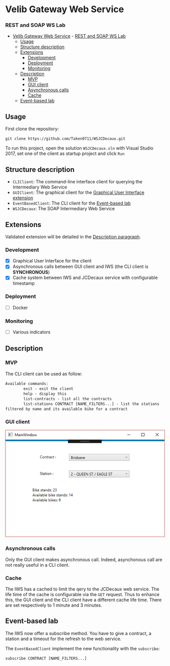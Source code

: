 # Velib Gateway Web Service
### REST and SOAP WS Lab

- [Velib Gateway Web Service](#velib-gateway-web-service)
        - [REST and SOAP WS Lab](#rest-and-soap-ws-lab)
    - [Usage](#usage)
    - [Structure description](#structure-description)
    - [Extensions](#extensions)
        - [Development](#development)
        - [Deployment](#deployment)
        - [Monitoring](#monitoring)
    - [Description](#description)
        - [MVP](#mvp)
        - [GUI client](#gui-client)
        - [Asynchronous calls](#asynchronous-calls)
        - [Cache](#cache)
    - [Event-based lab](#event-based-lab)

## Usage

First clone the repository:
```
git clone https://github.com/Taken0711/WSJCDecaux.git
```

To run this project, open the solution `WSJCDecaux.sln` with Visual Studio 2017, set one of the client as startup project and click `Run`

## Structure description

 * `CLIClient`: The command-line interface client for querying the Intermediary Web Service
 * `GUIClient`: The graphical client for the [Graphical User Interface extension](#gui-client)
 * `EventBasedClient`: The CLI client for the [Event-based lab](#event-based-lab)
 * `WSJCDecaux`: The SOAP Intermediary Web Service

## Extensions

Validated extension will be detailed in the [Description paragraph](#description).

### Development
 - [X] Graphical User Interface for the client
 - [X] Asynchronous calls between GUI client and IWS (the CLI client is **SYNCHRONOUS**)
 - [X] Cache system between IWS and JCDecaux service with configurable timestamp

### Deployment
 - [ ] Docker

### Monitoring
 - [ ] Various indicators

## Description

### MVP

The CLI client can be used as follow:

```
Available commands:
        exit - exit the client
        help - display this
        list-contracts - list all the contracts
        list-stations CONTRACT [NAME_FILTERS...] - list the stations filtered by name and its available bike for a contract
```

### GUI client

![GUI](/docs/gui.PNG)

### Asynchronous calls

Only the GUI client makes asynchronous call. Indeed, asynchonous call are not really useful in a CLI client.

### Cache

The IWS has a cached to limit the qery to the JCDecaux web service. The life time of the cache is configurable via the `GET` request. Thus to enhance this, the GUI client and the CLI client have a different cache life time. There are set respectively to 1 minute and 3 minutes.

## Event-based lab

The IWS now offer a subscribe method. You have to give a contract, a station and a timeout for the refresh to the web service.

The `EventBasedClient` implement the new functionality with the `subscribe`:

```
subscribe CONTRACT [NAME_FILTERS...]
```